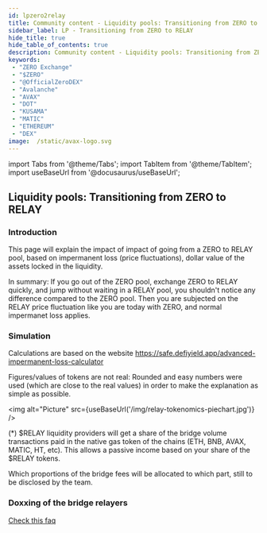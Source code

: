 ```yaml
---
id: lpzero2relay
title: Community content - Liquidity pools: Transitioning from ZERO to RELAY
sidebar_label: LP - Transitioning from ZERO to RELAY
hide_title: true
hide_table_of_contents: true
description: Community content - Liquidity pools: Transitioning from ZERO to RELAY
keywords:
 - "ZERO Exchange"
 - "$ZERO"
 - "@OfficialZeroDEX"
 - "Avalanche"
 - "AVAX"
 - "DOT"
 - "KUSAMA"
 - "MATIC"
 - "ETHEREUM"
 - "DEX"
image:  /static/avax-logo.svg
---
```


import Tabs from '@theme/Tabs';
import TabItem from '@theme/TabItem';
import useBaseUrl from '@docusaurus/useBaseUrl';

## Liquidity pools: Transitioning from ZERO to RELAY

### Introduction

This page will explain the impact of impact of going from a ZERO to RELAY pool, based on impermanent loss (price fluctuations), dollar value of the assets locked in the liquidity.

In summary: If you go out of the ZERO pool, exchange ZERO to RELAY quickly, and jump without waiting in a RELAY pool, you shouldn't notice any difference compared to the ZERO pool.  Then you are subjected on the RELAY price fluctuation like you are today with ZERO, and normal impermanet loss applies.


### Simulation

Calculations are based on the website https://safe.defiyield.app/advanced-impermanent-loss-calculator  

Figures/values of tokens are not real: Rounded and easy numbers were used (which are close to the real values) in order to make the explanation as simple as possible.






<img alt="Picture" src={useBaseUrl('/img/relay-tokenomics-piechart.jpg')} />

\(*) $RELAY liquidity providers will get a share of the bridge volume transactions paid in the native gas token of the chains (ETH, BNB, AVAX, MATIC, HT, etc).  This allows a passive income based on your share of the $RELAY tokens.

Which proportions of the bridge fees will be allocated to which part, still to be disclosed by the team.

### Doxxing of the bridge relayers
[Check this faq](../faq/faq028.md)
